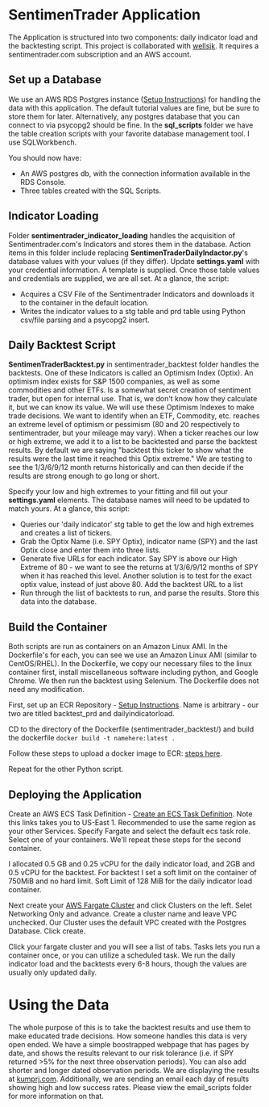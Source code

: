 # SentimenTrader Application

The Application is structured into two components: daily indicator load and the backtesting script. This project is collaborated with [wellsjk](https://github.com/wellsjk). It requires a sentimentrader.com subscription and an AWS account.

## Set up a Database
We use an AWS RDS Postgres instance ([Setup Instructions](https://aws.amazon.com/getting-started/tutorials/create-connect-postgresql-db/)) for handling the data with this application. The default tutorial values are fine, but be sure to store them for later. Alternatively, any postgres database that you can connect to via psycopg2 should be fine. In the __sql_scripts__ folder we have the table creation scripts with your favorite database management tool. I use SQLWorkbench. 

You should now have:
* An AWS postgres db, with the connection information available in the RDS Console.
* Three tables created with the SQL Scripts. 

## Indicator Loading
Folder __sentimentrader_indicator_loading__ handles the acquisition of Sentimentrader.com's Indicators and stores them in the database. Action items in this folder include replacing __SentimenTraderDailyIndactor.py__'s database values with your values (if they differ). Update  __settings.yaml__ with your credential information. A template is supplied. Once those table values and credentials are supplied, we are all set. At a glance, the script:
* Acquires a CSV File of the Sentimentrader Indicators and downloads it to the container in the default location.
* Writes the indicator values to a stg table and prd table using Python csv/file parsing and a psycopg2 insert.

## Daily Backtest Script
__SentimenTraderBacktest.py__ in sentimentrader_backtest folder handles the backtests. One of these Indicators is called an Optimism Index (Optix). An optimism index exists for S&P 1500 companies, as well as some commodities and other ETFs. Is a somewhat secret creation of sentiment trader, but open for internal use. That is, we don't know how they calculate it, but we can know its value. We will use these Optimism Indexes to make trade decisions. We want to identify when an ETF, Commodity, etc. reaches an extreme level of optimism or pessimism (80 and 20 respectively to sentimentrader, but your mileage may vary). When a ticker reaches our low or high extreme, we add it to a list to be backtested and parse the backtest results. By default we are saying "backtest this ticker to show what the results were the last time it reached this Optix extreme." We are testing to see the 1/3/6/9/12 month returns historically and can then decide if the results are strong enough to go long or short. 

Specify your low and high extremes to your fitting and fill out your __settings.yaml__ elements. The database names will need to be updated to match yours. At a glance, this script:
* Queries our 'daily indicator' stg table to get the low and high extremes and creates a list of tickers. 
* Grab the Optix Name (i.e. SPY Optix), indicator name (SPY) and the last Optix close and enter them into three lists.
* Generate five URLs for each indicator. Say SPY is above our High Extreme of 80 - we want to see the returns at 1/3/6/9/12 months of SPY when it has reached this level. Another solution is to test for the exact optix value, instead of just above 80. Add the backtest URL to a list
* Run through the list of backtests to run, and parse the results. Store this data into the database.

## Build the Container
Both scripts are run as containers on an Amazon Linux AMI. In the Dockerfile's for each, you can see we use an Amazon Linux AMI (similar to CentOS/RHEL). In the Dockerfile, we copy our necessary files to the linux container first, install miscellaneous software including python, and Google Chrome. We then run the backtest using Selenium. The Dockerfile does not need any modification.

First, set up an ECR Repository - [Setup Instructions](https://console.aws.amazon.com/ecr/home). Name is arbitrary - our two are titled backtest_prd and dailyindicatorload.

CD to the directory of the Dockerfile (sentimentrader_backtest/) and build the dockerfile `docker build -t namehere:latest .`

Follow these steps to upload a docker image to ECR: [steps here](https://docs.aws.amazon.com/AmazonECR/latest/userguide/docker-push-ecr-image.html).

Repeat for the other Python script.

## Deploying the Application

Create an AWS ECS Task Definition - [Create an ECS Task Definition](https://console.aws.amazon.com/ecs/home?region=us-east-1#/taskDefinitions/create). Note this links takes you to US-East 1. Recommended to use the same region as your other Services. Specify Fargate and select the default ecs task role. Select one of your containers. We'll repeat these steps for the second container.

I allocated 0.5 GB and 0.25 vCPU for the daily indicator load, and 2GB and 0.5 vCPU for the backtest. For backtest I set a soft limit on the container of 750MiB and no hard limit. Soft Limit of 128 MiB for the daily indicator load container.

Next create your [AWS Fargate Cluster](https://aws.amazon.com/ecs/) and click Clusters on the left. Selet Networking Only and advance. Create a cluster name and leave VPC unchecked. Our Cluster uses the default VPC created with the Postgres Database. Click create. 

Click your fargate cluster and you will see a list of tabs. Tasks lets you run a container once, or you can utilize a scheduled task. We run the daily indicator load and the backtests every 6-8 hours, though the values are usually only updated daily.

# Using the Data
The whole purpose of this is to take the backtest results and use them to make educated trade decisions. How someone handles this data is very open ended. We have a simple boostrapped webpage that has pages by date, and shows the results relevant to our risk tolerance (i.e. if SPY returned >5% for the next three observation periods). You can also add shorter and longer dated observation periods. We are displaying the results at [kumprj.com](https://kumprj.com). Additionally, we are sending an email each day of results showing high and low success rates. Please view the email_scripts folder for more information on that.
